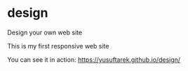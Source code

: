 # design
Design your own web site

This is my first responsive web site

You can see it in action: https://yusuftarek.github.io/design/

